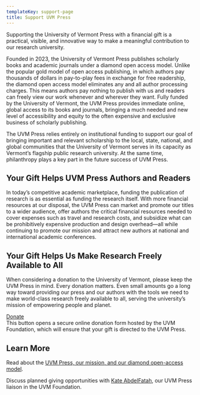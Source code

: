 ```yaml
---
templateKey: support-page
title: Support UVM Press
---
```

<p class="lead">Supporting the University of Vermont Press with a financial gift is a practical, visible, and innovative way to make a meaningful contribution to our research university.</p>

Founded in 2023, the University of Vermont Press publishes scholarly books and academic journals under a diamond open access model. Unlike the popular gold model of open access publishing, in which authors pay thousands of dollars in pay-to-play fees in exchange for free readership, the diamond open access model eliminates any and all author processing charges. This means authors pay nothing to publish with us and readers can freely view our work whenever and wherever they want. Fully funded by the University of Vermont, the UVM Press provides immediate online, global access to its books and journals, bringing a much needed and new level of accessibility and equity to the often expensive and exclusive business of scholarly publishing. 

The UVM Press relies entirely on institutional funding to support our goal of bringing important and relevant scholarship to the local, state, national, and global communities that the University of Vermont serves in its capacity as Vermont’s flagship public research university. At the same time, philanthropy plays a key part in the future success of UVM Press.

## Your Gift Helps UVM Press Authors and Readers

In today’s competitive academic marketplace, funding the publication of research is as essential as funding the research itself. With more financial resources at our disposal, the UVM Press can market and promote our titles to a wider audience, offer authors the critical financial resources needed to cover expenses such as travel and research costs, and subsidize what can be prohibitively expensive production and design overhead—all while continuing to promote our mission and attract new authors at national and international academic conferences.

## Your Gift Helps Us Make Research Freely Available to All

When considering a donation to the University of Vermont, please keep the UVM Press in mind. Every donation matters. Even small amounts go a long way toward providing our press and our authors with the tools we need to make world-class research freely available to all, serving the university’s mission of empowering people and planet.

<p><a class="btn btn-secondary btn-lg mb-3" href="https://go.uvm.edu/giveuvmpress">Donate</a><br>
This button opens a secure online donation form hosted by the UVM Foundation, which will ensure that your gift is directed to the UVM Press.</p>

## Learn More

Read about the [UVM Press, our mission, and our diamond open-access model](/about).

Discuss planned giving opportunities with [Kate AbdelFatah](mailto:Katharine.Abdelfatah@uvm.edu?subject=Supporting%20UVM%20Press_), our UVM Press liaison in the UVM Foundation.